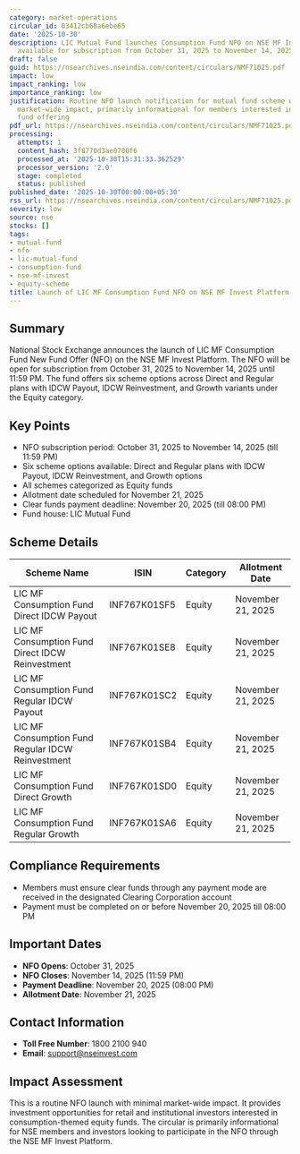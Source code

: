 ```yaml
---
category: market-operations
circular_id: 03412cb68a6ebe65
date: '2025-10-30'
description: LIC Mutual Fund launches Consumption Fund NFO on NSE MF Invest Platform
  available for subscription from October 31, 2025 to November 14, 2025.
draft: false
guid: https://nsearchives.nseindia.com/content/circulars/NMF71025.pdf
impact: low
impact_ranking: low
importance_ranking: low
justification: Routine NFO launch notification for mutual fund scheme with limited
  market-wide impact, primarily informational for members interested in the specific
  fund offering
pdf_url: https://nsearchives.nseindia.com/content/circulars/NMF71025.pdf
processing:
  attempts: 1
  content_hash: 3f8770d3ae0700f6
  processed_at: '2025-10-30T15:31:33.362529'
  processor_version: '2.0'
  stage: completed
  status: published
published_date: '2025-10-30T00:00:00+05:30'
rss_url: https://nsearchives.nseindia.com/content/circulars/NMF71025.pdf
severity: low
source: nse
stocks: []
tags:
- mutual-fund
- nfo
- lic-mutual-fund
- consumption-fund
- nse-mf-invest
- equity-scheme
title: Launch of LIC MF Consumption Fund NFO on NSE MF Invest Platform
---
```


## Summary

National Stock Exchange announces the launch of LIC MF Consumption Fund New Fund Offer (NFO) on the NSE MF Invest Platform. The NFO will be open for subscription from October 31, 2025 to November 14, 2025 until 11:59 PM. The fund offers six scheme options across Direct and Regular plans with IDCW Payout, IDCW Reinvestment, and Growth variants under the Equity category.

## Key Points

- NFO subscription period: October 31, 2025 to November 14, 2025 (till 11:59 PM)
- Six scheme options available: Direct and Regular plans with IDCW Payout, IDCW Reinvestment, and Growth options
- All schemes categorized as Equity funds
- Allotment date scheduled for November 21, 2025
- Clear funds payment deadline: November 20, 2025 (till 08:00 PM)
- Fund house: LIC Mutual Fund

## Scheme Details

| Scheme Name | ISIN | Category | Allotment Date |
|-------------|------|----------|----------------|
| LIC MF Consumption Fund Direct IDCW Payout | INF767K01SF5 | Equity | November 21, 2025 |
| LIC MF Consumption Fund Direct IDCW Reinvestment | INF767K01SE8 | Equity | November 21, 2025 |
| LIC MF Consumption Fund Regular IDCW Payout | INF767K01SC2 | Equity | November 21, 2025 |
| LIC MF Consumption Fund Regular IDCW Reinvestment | INF767K01SB4 | Equity | November 21, 2025 |
| LIC MF Consumption Fund Direct Growth | INF767K01SD0 | Equity | November 21, 2025 |
| LIC MF Consumption Fund Regular Growth | INF767K01SA6 | Equity | November 21, 2025 |

## Compliance Requirements

- Members must ensure clear funds through any payment mode are received in the designated Clearing Corporation account
- Payment must be completed on or before November 20, 2025 till 08:00 PM

## Important Dates

- **NFO Opens**: October 31, 2025
- **NFO Closes**: November 14, 2025 (11:59 PM)
- **Payment Deadline**: November 20, 2025 (08:00 PM)
- **Allotment Date**: November 21, 2025

## Contact Information

- **Toll Free Number**: 1800 2100 940
- **Email**: support@nseinvest.com

## Impact Assessment

This is a routine NFO launch with minimal market-wide impact. It provides investment opportunities for retail and institutional investors interested in consumption-themed equity funds. The circular is primarily informational for NSE members and investors looking to participate in the NFO through the NSE MF Invest Platform.